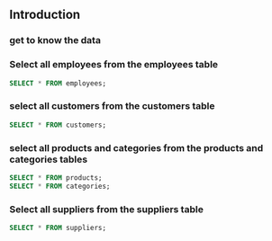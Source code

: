 ## Introduction 
### get to know the data

### Select all employees from the employees table
```sql
SELECT * FROM employees;
```

### select all customers from the customers table
```sql
SELECT * FROM customers;
```

### select all products and categories from the products and categories tables
```sql
SELECT * FROM products;
SELECT * FROM categories;
```

### Select all suppliers from the suppliers table
```sql
SELECT * FROM suppliers;
```
